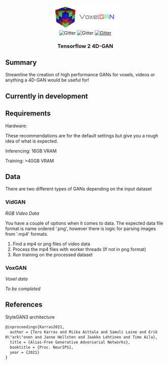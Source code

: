 <p align="center">
   <img src="./resources/voxelgan.png" height="40%" width="40%"/>
   <br>
   <a>
      <img src="https://img.shields.io/badge/python-3.9-blue.svg" alt="Gitter">
   </a>
   <a>
      <img src="https://camo.githubusercontent.com/7ce7d8e78ad8ddab3bea83bb9b98128528bae110/68747470733a2f2f616c65656e34322e6769746875622e696f2f6261646765732f7372632f74656e736f72666c6f772e737667" alt="Gitter">
   </a>
   <a href="https://opensource.org/licenses/MIT">
      <img src="https://img.shields.io/badge/License-MIT-yellow.svg" alt="Gitter">
   </a>
   <h3 align="center">Tensorflow 2 4D-GAN</h3>
</p>


## Summary

Streamline the creation of high performance GANs for voxels, videos or anything a 4D-GAN would be useful for!

## **Currently in development**


## Requirements

Hardware:

These recommendations are for the default settings but give you a rough idea of what is expected.

Inferencing: 16GB VRAM

Training:  >40GB VRAM


## Data

There are two different types of GANs depending on the input dataset

### VidGAN

*RGB Video Data*

You have a couple of options when it comes to data. The expected data file format is name ordered '.png', however there is logic for parsing images from '.mp4' formats.

1. Find a mp4 or png files of video data
2. Process the mp4 files with worker threads (If not in png format)
3. Run training on the processed dataset

### VoxGAN

*Voxel data*

*To be completed*

## References

StyleGAN3 architecture

```text
@inproceedings{Karras2021,
  author = {Tero Karras and Miika Aittala and Samuli Laine and Erik H\"ark\"onen and Janne Hellsten and Jaakko Lehtinen and Timo Aila},
  title = {Alias-Free Generative Adversarial Networks},
  booktitle = {Proc. NeurIPS},
  year = {2021}
}

```
